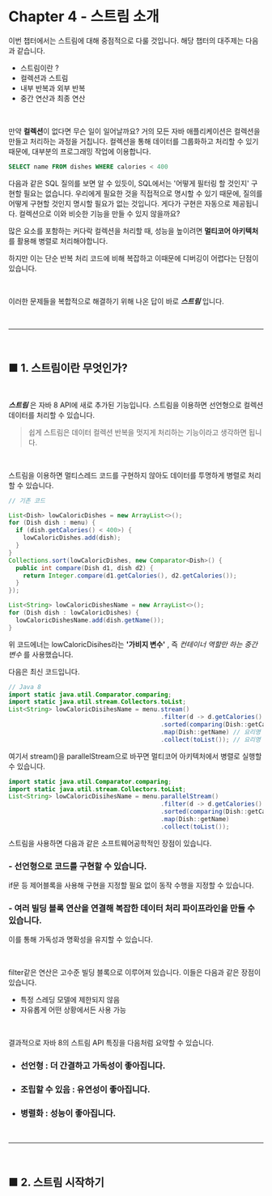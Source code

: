 # Chapter 4 - 스트림 소개

이번 챕터에서는 스트림에 대해 중점적으로 다룰 것입니다. 해당 챕터의 대주제는 다음과 같습니다.

- 스트림이란 ?
- 컬렉션과 스트림
- 내부 반복과 외부 반복
- 중간 연산과 최종 연산

<br>

만약 **컬렉션**이 없다면 무슨 일이 일어날까요? 거의 모든 자바 애플리케이션은 컬렉션을 만들고 처리하는 과정을 거칩니다. 컬렉션을 통해 데이터를 그룹화하고 처리할 수 있기 때문에, 대부분의 프로그래밍 작업에 이용합니다.

```sql
SELECT name FROM dishes WHERE calories < 400
```

다음과 같은 SQL 질의를 보면 알 수 있듯이, SQL에서는 '어떻게 필터링 할 것인지' 구현할 필요는 없습니다. 우리에게 필요한 것을 직접적으로 명시할 수 있기 때문에, 질의를 어떻게 구현할 것인지 명시할 필요가 없는 것입니다. 게다가 구현은 자동으로 제공됩니다. 컬렉션으로 이와 비슷한 기능을 만들 수 있지 않을까요?

많은 요소를 포함하는 커다락 컬렉션을 처리할 때, 성능을 높이려면 **멀티코어 아키텍처**를 활용해 병렬로 처리해야합니다.

하지만 이는 단순 반복 처리 코드에 비해 복잡하고 이때문에 디버깅이 어렵다는 단점이 있습니다.

<br>

이러한 문제들을 복합적으로 해결하기 위해 나온 답이 바로 _**스트림**_ 입니다.

<br>
<hr>
<br>

## ■ 1. 스트림이란 무엇인가?

<br>

**_스트림_** 은 자바 8 API에 새로 추가된 기능입니다. 스트림을 이용하면 선언형으로 컬렉션 데이터를 처리할 수 있습니다.

> 쉽게 스트림은 데이터 컬렉션 반복을 멋지게 처리하는 기능이라고 생각하면 됩니다.

<br>

스트림을 이용하면 멀티스레드 코드를 구현하지 않아도 데이터를 투명하게 병렬로 처리할 수 있습니다.

```java
// 기존 코드

List<Dish> lowCaloricDishes = new ArrayList<>();
for (Dish dish : menu) {
  if (dish.getCalories() < 400>) {
    lowCaloricDishes.add(dish);
  }
}
Collections.sort(lowCaloricDishes, new Comparator<Dish>() {
  public int compare(Dish d1, dish d2) {
    return Integer.compare(d1.getCalories(), d2.getCalories());
  }
});

List<String> lowCaloricDishesName = new ArrayList<>();
for (Dish dish : lowCaloricDishes) {
  lowCaloricDishesName.add(dish.getName());
}
```

위 코드에너는 lowCaloricDisihes라는 **'가비지 변수'** , 즉 _컨테이너 역할만 하는 중간 변수_ 를 사용했습니다.

다음은 최신 코드입니다.

```java
// Java 8
import static java.util.Comparator.comparing;
import static java.util.stream.Collectors.toList;
List<String> lowCaloricDisihesName = menu.stream()
                                          .filter(d -> d.getCalories() < 400)
                                          .sorted(comparing(Dish::getCalories)) // 칼로리로 요리 정렬
                                          .map(Dish::getName) // 요리명 추출
                                          .collect(toList()); // 요리명 리스트 저장
```

여기서 stream()을 parallelStream으로 바꾸면 멀티코어 아키텍처에서 병렬로 실행할 수 있습니다.

```java
import static java.util.Comparator.comparing;
import static java.util.stream.Collectors.toList;
List<String> lowCaloricDisihesName = menu.parallelStream()
                                          .filter(d -> d.getCalories() < 400)
                                          .sorted(comparing(Dish::getCalories))
                                          .map(Dish::getName)
                                          .collect(toList());
```

스트림을 사용하면 다음과 같은 소프트웨어공학적인 장점이 있습니다.

### - **선언형**으로 코드를 구현할 수 있습니다.

if문 등 제어블록을 사용해 구현을 지정할 필요 없이 동작 수행을 지정할 수 있습니다.

### - 여러 빌딩 블록 연산을 연결해 복잡한 데이터 처리 파이프라인을 만들 수 있습니다.

이를 통해 가독성과 명확성을 유지할 수 있습니다.

<br>

filter같은 연산은 고수준 빌딩 블록으로 이루어져 있습니다. 이들은 다음과 같은 장점이 있습니다.

- 특정 스레딩 모델에 제한되지 않음
- 자유롭게 어떤 상황에서든 사용 가능

<br>

결과적으로 자바 8의 스트림 API 특징을 다음처럼 요약할 수 있습니다.

- ### **선언형** : 더 **간결**하고 **가독성**이 좋아집니다.
- ### **조립**할 수 있음 : **유연성**이 좋아집니다.
- ### **병렬화** : 성능이 좋아집니다.

<br>
<hr>
<br>

## ■ 2. 스트림 시작하기

